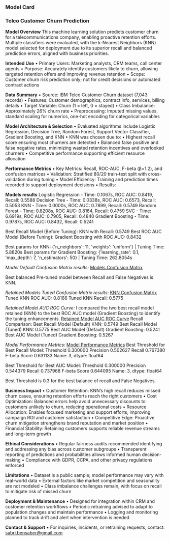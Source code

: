 ### Model Card
###  Telco Customer Churn Prediction


**Model Overview**
This machine learning solution predicts customer churn for a telecommunications company, enabling proactive retention efforts. Multiple classifiers were evaluated, with the k-Nearest Neighbors (KNN) model selected for deployment due to its superior recall and balanced prediction errors, aligned with business priorities.

**Intended Use**
•	Primary Users: Marketing analysts, CRM teams, call center agents
•	Purpose: Accurately identify customers likely to churn, allowing targeted retention offers and improving revenue retention
•	Scope: Customer churn risk prediction only; not for credit decisions or automated contract actions

**Data Summary**
•	Source: IBM Telco Customer Churn dataset (7,043 records)
•	Features: Customer demographics, contract info, services, billing details
•	Target Variable: Churn (1 = left, 0 = stayed)
•	Class Imbalance: Approximately 26% churn rate
•	Preprocessing: Imputed missing values, standard scaling for numerics, one-hot encoding for categorical variables

**Model Architecture & Selection**
•	Evaluated algorithms include Logistic Regression, Decision Tree, Random Forest, Support Vector Classifier, Gradient Boosting, and KNN
•	KNN was chosen due to:
•	Highest recall score ensuring most churners are detected
•	Balanced false positive and false negative rates, minimizing wasted retention incentives and overlooked churners
•	Competitive performance supporting efficient resource allocation

**Performance Metrics**
•	Key Metrics: Recall, ROC-AUC, F-beta (β=1.2), and confusion matrices
•	Validation: Stratified 80/20 train-test split with cross-validation during tuning
•	Model Efficiency: Training and prediction times recorded to support deployment decisions
•	Results:

**Models results**
Logistic Regression - Time: 0.1067s, ROC AUC: 0.8419, Recall: 0.5588
Decision Tree - Time: 0.0338s, ROC AUC: 0.6573, Recall: 0.5053
KNN - Time: 0.0000s, ROC AUC: 0.7899, Recall: 0.5749
Random Forest - Time: 0.8208s, ROC AUC: 0.8164, Recall: 0.4759
SVC - Time: 6.6919s, ROC AUC: 0.7905, Recall: 0.4840
Gradient Boosting - Time: 0.9787s, ROC AUC: 0.8432, Recall: 0.5241

Best Recall Model (Before Tuning): KNN with Recall: 0.5749
Best ROC AUC Model (Before Tuning): Gradient Boosting with ROC AUC: 0.8432

Best params for KNN: {'n_neighbors': 11, 'weights': 'uniform'} | Tuning Time: 5.8820s
Best params for Gradient Boosting: {'learning_rate': 0.1, 'max_depth': 7, 'n_estimators': 50} | Tuning Time: 262.8054s

*Model Default Confusion Matrix results:*
[Models Confusion Matrix](/Models_default_CM.png)

Best balanced Pre-tuned model between Recall and False Negatives is KNN.

*Retained Models Tuned Confusion Matrix results:*
[KNN Confusion Matrix](/Tuned_KNN_CM.png)
Tuned KNN ROC AUC: 0.8166
Tuned KNN Recall: 0.5775
 
*Retained Model AUC ROC Curve:*
I compared the two best recall model retained (KNN) to the best ROC AUC model (Gradient Boosting) to identify the tuning enhancements.
[Retained Model AUC ROC Curve](/Tuned_selected_model_ROC_AUC_Curve.png)
Recall Comparison:
Best Recall Model (Default) KNN: 0.5749
Best Recall Model (Tuned) KNN: 0.5775
Best AUC Model (Default) Gradient Boosting: 0.5241
Best AUC Model (Tuned) Gradient Boosting: 0.5267

*Model Performance Metrics:*
 [Model Performance Metrics](/Models_metrics.png)
Best Threshold for Best Recall Model:
Threshold       0.300000
Precision       0.502627
Recall          0.767380
F-beta Score    0.631133
Name: 3, dtype: float64

Best Threshold for Best AUC Model:
Threshold       0.300000
Precision       0.544379
Recall          0.737968
F-beta Score    0.644095
Name: 3, dtype: float64

Best Threshold is 0.3 for the best balance of recall and False Negatives.

**Business Impact**
•	Customer Retention: KNN’s high recall reduces missed churn cases, ensuring retention efforts reach the right customers
•	Cost Optimization: Balanced errors help avoid unnecessary discounts to customers unlikely to churn, reducing operational costs
•	Resource Allocation: Enables focused marketing and support efforts, improving campaign ROI and customer satisfaction
•	Competitive Edge: Proactive churn mitigation strengthens brand reputation and market position
•	Financial Stability: Retaining customers supports reliable revenue streams and long-term growth

**Ethical Considerations**
•	Regular fairness audits recommended identifying and addressing any bias across customer subgroups
•	Transparent reporting of predictions and probabilities allows informed human decision-making
•	Compliance with GDPR, CCPA, and other privacy regulations enforced

**Limitations**
•	Dataset is a public sample; model performance may vary with real-world data
•	External factors like market competition and seasonality are not modeled
•	Class imbalance challenges remain, with focus on recall to mitigate risk of missed churn

**Deployment & Maintenance**
•	Designed for integration within CRM and customer retention workflows
•	Periodic retraining advised to adapt to population changes and maintain performance
•	Logging and monitoring planned to track drift and alert when intervention is needed

**Contact & Support**
•	For inquiries, incidents, or retraining requests, contact: sabri.bensaber@gmail.com

